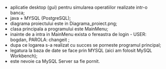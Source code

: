 - aplicatie desktop (gui) pentru simularea operatiilor realizate intr-o banca;
- java + MYSQL (PostgreSQL);
- diagrama proiectului este in Diagrama_proiect.png;
- clasa principala a programului este MainMenu;
- inainte de a intra in MainMenu exista o fereastra de login - USER: bogdan, PAROLA: changeit ;
- dupa ce logarea s-a realizat cu succes se porneste programul principal;
- legatura la baza de date se face prin MYSQL (aici am folosit MySQL Workbench);
- este nevoie ca MySQL Server sa fie pornit.
                                

